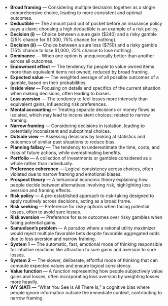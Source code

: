 - **Broad framing** — Considering multiple decisions together as a single comprehensive choice, leading to more consistent and optimal outcomes.  
- **Deductible** — The amount paid out of pocket before an insurance policy pays a claim; choosing a high deductible is an example of a risk policy.  
- **Decision (i)** — Choice between a sure gain ($240) and a risky gamble (25% chance for $1,000, 75% chance for nothing).  
- **Decision (ii)** — Choice between a sure loss ($750) and a risky gamble (75% chance to lose $1,000, 25% chance to lose nothing).  
- **Dominance** — When one option is unequivocally better than another across all outcomes.  
- **Endowment effect** — The tendency for people to value owned items more than equivalent items not owned, reduced by broad framing.  
- **Expected value** — The weighted average of all possible outcomes of a gamble, based on their probabilities.  
- **Inside view** — Focusing on details and specifics of the current situation when making decisions, often leading to biases.  
- **Loss aversion** — The tendency to feel losses more intensely than equivalent gains, influencing risk preferences.  
- **Mental accounting** — Treating separate decisions or money flows as isolated, which may lead to inconsistent choices; related to narrow framing.  
- **Narrow framing** — Considering decisions in isolation, leading to potentially inconsistent and suboptimal choices.  
- **Outside view** — Assessing decisions by looking at statistics and outcomes of similar past situations to reduce bias.  
- **Planning fallacy** — The tendency to underestimate the time, costs, and risks of future actions, while overestimating benefits.  
- **Portfolio** — A collection of investments or gambles considered as a whole rather than individually.  
- **Preference coherence** — Logical consistency across choices, often violated due to narrow framing and emotional biases.  
- **Prospect theory** — A behavioral economic theory explaining how people decide between alternatives involving risk, highlighting loss aversion and framing effects.  
- **Risk policy** — A pre-established approach to risk-taking designed to apply routinely across decisions, acting as a broad frame.  
- **Risk seeking** — Preference for risky options when facing potential losses, often to avoid sure losses.  
- **Risk aversion** — Preference for sure outcomes over risky gambles when facing potential gains.  
- **Samuelson’s problem** — A paradox where a rational utility maximizer would reject multiple favorable bets despite favorable aggregated odds due to loss aversion and narrow framing.  
- **System 1** — The automatic, fast, emotional mode of thinking responsible for intuitive reactions like attraction to sure gains and aversion to sure losses.  
- **System 2** — The slower, deliberate, effortful mode of thinking that can compute expected values and ensure logical consistency.  
- **Value function** — A function representing how people subjectively value gains and losses, often incorporating loss aversion by weighting losses more heavily.  
- **WY SIATI** — “What You See Is All There Is,” a cognitive bias where people ignore information outside the immediate context, contributing to narrow framing.
